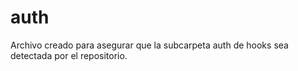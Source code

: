 # auth
Archivo creado para asegurar que la subcarpeta auth de hooks sea detectada por el repositorio.